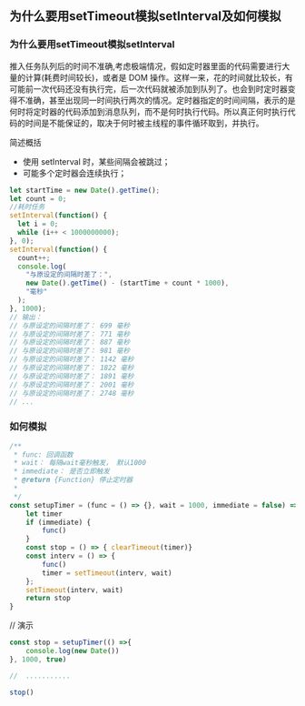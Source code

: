 ## 为什么要用setTimeout模拟setInterval及如何模拟

### 为什么要用setTimeout模拟setInterval

推入任务队列后的时间不准确,考虑极端情况，假如定时器里面的代码需要进行大量的计算(耗费时间较长)，或者是 DOM 操作。这样一来，花的时间就比较长，有可能前一次代码还没有执行完，后一次代码就被添加到队列了。也会到时定时器变得不准确，甚至出现同一时间执行两次的情况。定时器指定的时间间隔，表示的是何时将定时器的代码添加到消息队列，而不是何时执行代码。所以真正何时执行代码的时间是不能保证的，取决于何时被主线程的事件循环取到，并执行。

简述概括

* 使用 setInterval 时，某些间隔会被跳过；
* 可能多个定时器会连续执行；

```javascript
let startTime = new Date().getTime();
let count = 0;
//耗时任务
setInterval(function() {
  let i = 0;
  while (i++ < 1000000000);
}, 0);
setInterval(function() {
  count++;
  console.log(
    "与原设定的间隔时差了：",
    new Date().getTime() - (startTime + count * 1000),
    "毫秒"
  );
}, 1000);
// 输出：
// 与原设定的间隔时差了： 699 毫秒
// 与原设定的间隔时差了： 771 毫秒
// 与原设定的间隔时差了： 887 毫秒
// 与原设定的间隔时差了： 981 毫秒
// 与原设定的间隔时差了： 1142 毫秒
// 与原设定的间隔时差了： 1822 毫秒
// 与原设定的间隔时差了： 1891 毫秒
// 与原设定的间隔时差了： 2001 毫秒
// 与原设定的间隔时差了： 2748 毫秒
// ...
```

### 如何模拟

```javascript
/**
 * func: 回调函数
 * wait： 每隔wait毫秒触发， 默认1000
 * immediate： 是否立即触发
 * @return {Function} 停止定时器
 * 
 */
const setupTimer = (func = () => {}, wait = 1000, immediate = false) => {
    let timer
    if (immediate) {
        func()
    }
    const stop = () => { clearTimeout(timer)}
    const interv = () => {
        func()
        timer = setTimeout(interv, wait)
    };
    setTimeout(interv, wait)
    return stop
}
```

// 演示
```javascript
const stop = setupTimer(() =>{
    console.log(new Date())
}, 1000, true)

//  ...........

stop()
```